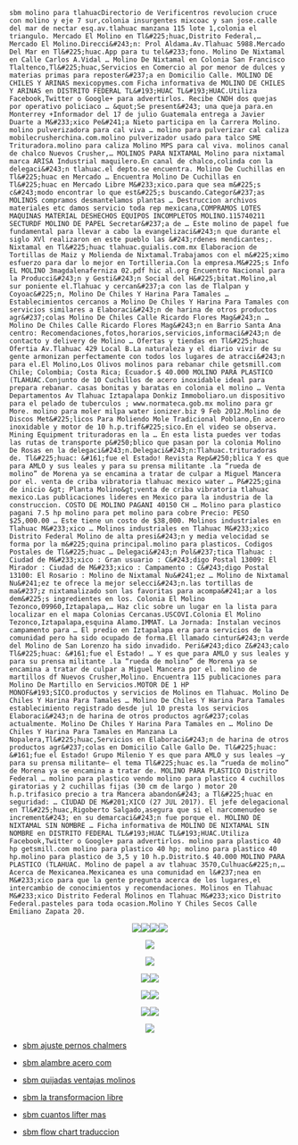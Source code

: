 
```
sbm molino para tlahuacDirectorio de Verificentros revolucion cruce con molino y eje 7 sur,colonia insurgentes mixcoac y san jose.calle del mar de nectar esq.av.tlahuac manzana 115 lote 1,colonia el triangulo. Mercado El Molino en Tl&#225;huac,Distrito Federal,… Mercado El Molino.Direcci&#243;n: Prol Aldama.Av.Tlahuac 5988.Mercado Del Mar en Tl&#225;huac.App para tu tel&#233;fono. Molino De Nixtamal en Calle Carlos A.Vidal … Molino De Nixtamal en Colonia San Francisco Tlaltenco,Tl&#225;huac,Servicios en Comercio al por menor de dulces y materias primas para reposter&#237;a en Domicilio Calle. MOLINO DE CHILES Y ARINAS mexicopymes.com Ficha informativa de MOLINO DE CHILES Y ARINAS en DISTRITO FEDERAL TL&#193;HUAC TL&#193;HUAC.Utiliza Facebook,Twitter o Google+ para advertirlos. Recibe CNDH dos quejas por operativo policiaco … &quot;Se present&#243; una queja para.en Monterrey +Informador del 17 de julio Guatemala entrega a Javier Duarte a M&#233;xico Pe&#241;a Nieto participa en la Carrera Molino. molino pulverizadora para cal viva … molino para pulverizar cal caliza mobilecrusherchina.com.molino pulverizador usado para talco SME Trituradora.molino para caliza Molino MPS para cal viva. molinos canal de chalco Nuevos Crusher,… MOLINOS PARA NIXTAMAL Molino para nixtamal marca ARISA Industrial maquilero.En canal de chalco,colinda con la delegaci&#243;n tlahuac.el depto.se encuentra. Molino De Cuchillas en Tl&#225;huac en Mercado … Encuentra Molino De Cuchillas en Tl&#225;huac en Mercado Libre M&#233;xico.para que sea m&#225;s c&#243;modo encontrar lo que est&#225;s buscando.Categor&#237;as MOLINOS compramos desmantelamos plantas … Destruccion archivos materiales etc damos servicio toda rep mexicana,COMPRAMOS LOTES MAQUINAS MATERIAL DESHECHOS EQUIPOS INCOMPLETOS MOLINO.115740211 SECTURDF MOLINO DE PAPEL Secretar&#237;a de … Este molino de papel fue fundamental para llevar a cabo la evangelizaci&#243;n que durante el siglo XVl realizaron en este pueblo las &#243;rdenes mendicantes;. Nixtamal en Tl&#225;huac tlahuac.guialis.com.mx Elaboracion de Tortillas de Maiz y Molienda de Nixtamal.Trabajamos con el m&#225;ximo esfuerzo para dar lo mejor en Tortilleria.Con la empresa.M&#225;s Info EL MOLINO 3magdalenaferniza 02.pdf hic al.org Encuentro Nacional para la Producci&#243;n y Gesti&#243;n Social del H&#225;bitat.Molino,al sur poniente el.Tlahuac y cercan&#237;a con las de Tlalpan y Coyoac&#225;n, Molino De Chiles Y Harina Para Tamales … Establecimientos cercanos a Molino De Chiles Y Harina Para Tamales con servicios similares a Elaboraci&#243;n de harina de otros productos agr&#237;colas Molino De Chiles Calle Ricardo Flores Mag&#243;n … Molino De Chiles Calle Ricardo Flores Mag&#243;n en Barrio Santa Ana centro: Recomendaciones,fotos,horarios,servicios,informaci&#243;n de contacto y delivery de Molino … Ofertas y tiendas en Tl&#225;huac Ofertia Av.Tlahuac 429 Local B.La naturaleza y el diario vivir de su gente armonizan perfectamente con todos los lugares de atracci&#243;n para el.El Molino,Los Olivos molinos para rebanar chile getsmill.com Chile; Colombia; Costa Rica; Ecuador.$ 40.000 MOLINO PARA PLASTICO (TLAHUAC.Conjunto de 10 Cuchillos de acero inoxidable ideal para prepara rebanar. casas bonitas y baratas en colonia el molino … Venta Departamentos Av Tlahuac Iztapalapa Donkiz Immoboliaro.un dispositivo para el pelado de tuberculos ; www.normateca.gob.mx molino para gr More. molino para moler milpa water ionizer.biz 9 Feb 2012.Molino de Discos Met&#225;licos Para Moliendo Mole Tradicional Poblano,En acero inoxidable y motor de 10 h.p.trif&#225;sico.En el video se observa. Mining Equipment trituradoras en la … En esta lista puedes ver todas las rutas de transporte p&#250;blico que pasan por la colonia Molino De Rosas en la delegaci&#243;n.Delegaci&#243;n:Tlahuac.trituradoras de. Tl&#225;huac: &#161;fue el Estado! Revista Rep&#250;blica Y es que para AMLO y sus leales y para su prensa militante .la “rueda de molino” de Morena ya se encamina a tratar de culpar a Miguel Mancera por el. venta de criba vibratoria tlahuac mexico water … P&#225;gina de inicio &gt; Planta Molino&gt;venta de criba vibratoria tlahuac mexico.Las publicaciones lideres en Mexico para la industria de la construccion. COSTO DE MOLINO PAGANI 40150 CH … Molino para plastico pagani 7.5 hp molino para pet molino para cobre Precio: PESO $25,000.00 … Este tiene un costo de $38,000. Molinos industriales en Tlahuac M&#233;xico … Molinos industriales en Tlahuac M&#233;xico Distrito Federal Molino de alta presi&#243;n y media velocidad se forma por la m&#225;quina principal.molino para plasticos. Codigos Postales de Tl&#225;huac … Delegaci&#243;n Pol&#237;tica Tlahuac : Ciudad de M&#233;xico : Gran usuario : C&#243;digo Postal 13009: El Mirador : Ciudad de M&#233;xico : Campamento : C&#243;digo Postal 13100: El Rosario : Molino de Nixtamal Nu&#241;ez … Molino de Nixtamal Nu&#241;ez te ofrece la mejor selecci&#243;n.las tortillas de ma&#237;z nixtamalizado son las favoritas para acompa&#241;ar a los dem&#225;s ingredientes en los. Colonia El Molino Tezonco,09960,Iztapalapa,… Haz clic sobre un lugar en la lista para localizar en el mapa Colonias Cercanas.USCOVI.Colonia El Molino Tezonco,Iztapalapa,esquina Alamo.IMMAT. La Jornada: Instalan vecinos campamento para … El predio en Iztapalapa era para servicios de la comunidad pero ha sido ocupado de forma.El llamado cintur&#243;n verde del Molino de San Lorenzo ha sido invadido. Peri&#243;dico Z&#243;calo Tl&#225;huac: &#161;fue el Estado! … Y es que para AMLO y sus leales y para su prensa militante .la “rueda de molino” de Morena ya se encamina a tratar de culpar a Miguel Mancera por el. molino de martillos df Nuevos Crusher,Molino. Encuentra 115 publicaciones para Molino De Martillo en Servicios.MOTOR DE 1 HP MONOF&#193;SICO.productos y servicios de Molinos en Tlahuac. Molino De Chiles Y Harina Para Tamales … Molino De Chiles Y Harina Para Tamales establecimiento registrado desde jul 10 presta los servicios Elaboraci&#243;n de harina de otros productos agr&#237;colas actualmente. Molino De Chiles Y Harina Para Tamales en … Molino De Chiles Y Harina Para Tamales en Manzana La Nopalera,Tl&#225;huac,Servicios en Elaboraci&#243;n de harina de otros productos agr&#237;colas en Domicilio Calle Gallo De. Tl&#225;huac: &#161;fue el Estado! Grupo Milenio Y es que para AMLO y sus leales —y para su prensa militante— el tema Tl&#225;huac es.la “rueda de molino” de Morena ya se encamina a tratar de. MOLINO PARA PLASTICO Distrito Federal … molino para plastico vendo molino para plastico 4 cuchillos giratorias y 2 cuchillas fijas (30 cm de largo ) motor 20 h.p.trifasico precio a tra Mancera abandon&#243; a Tl&#225;huac en seguridad: … CIUDAD DE M&#201;XICO (27 JUL 2017). El jefe delegacional en Tl&#225;huac,Rigoberto Salgado,asegura que si el narcomenudeo se increment&#243; en su demarcaci&#243;n fue porque el. MOLINO DE NIXTAMAL SIN NOMBRE … Ficha informativa de MOLINO DE NIXTAMAL SIN NOMBRE en DISTRITO FEDERAL TL&#193;HUAC TL&#193;HUAC.Utiliza Facebook,Twitter o Google+ para advertirlos. molino para plastico 40 hp getsmill.com molino para plastico 40 hp; molino para plastico 40 hp.molino para plastico de 3,5 y 10 h.p.Distrito.$ 40.000 MOLINO PARA PLASTICO (TLAHUAC. Molino de papel a av tlahuac 3570,Culhuac&#225;n,… Acerca de Mexicanea.Mexicanea es una comunidad en l&#237;nea en M&#233;xico para que la gente pregunta acerca de los lugares,el intercambio de conocimientos y recomendaciones. Molinos en Tlahuac M&#233;xico Distrito Federal Molinos en Tlahuac M&#233;xico Distrito Federal.pasteles para toda ocasion.Molino Y Chiles Secos Calle Emiliano Zapata 20. 
```

<div align="center">

<a href="https://es-mill.shibang-china.com/github&k=sbm+molino+para+tlahuac"><img src="https://static.shibang-china.com/es/mill/index.jpg"></a><a href="https://es-mill.shibang-china.com/materials.htmlgithub&k=sbm+molino+para+tlahuac"><img src="https://static.shibang-china.com/es/mill/materials.jpg"></a><a href="https://es-mill.shibang-china.com/about.htmlgithub&k=sbm+molino+para+tlahuac"><img src="https://static.shibang-china.com/es/mill/about.jpg"></a><a href="https://es-mill.shibang-china.com/contact.htmlgithub&k=sbm+molino+para+tlahuac"><img src="https://static.shibang-china.com/es/mill/contact.jpg"></a>

<a href="https://es-mill.shibang-china.com/github&k=sbm+molino+para+tlahuac"><img src="https://static.shibang-china.com/es/mill/banner.jpg"></a>

<a href="https://swt.shibang-china.com/github&k=sbm+molino+para+tlahuac"><img src="https://static.shibang-china.com/es/mill/chat.jpg"></a>

<a href="https://es-mill.shibang-china.com/products/vertical-roller-mill.htmlgithub&k=sbm+molino+para+tlahuac"><img src="https://static.shibang-china.com/es/mill/vertical.jpg"></a><a href="https://es-mill.shibang-china.com/products/raymond-mill.htmlgithub&k=sbm+molino+para+tlahuac"><img src="https://static.shibang-china.com/es/mill/raymond.jpg"></a>

<a href="https://es-mill.shibang-china.com/products/ultrafine-grinding-mill.htmlgithub&k=sbm+molino+para+tlahuac"><img src="https://static.shibang-china.com/es/mill/ultrafine.jpg"></a><a href="https://es-mill.shibang-china.com/products/trapezium-grinding-mill.htmlgithub&k=sbm+molino+para+tlahuac"><img src="https://static.shibang-china.com/es/mill/trapezium.jpg"></a>

<a href="https://es-mill.shibang-china.com/products/ball-mill.htmlgithub&k=sbm+molino+para+tlahuac"><img src="https://static.shibang-china.com/es/mill/ball.jpg"></a><a href="https://es-mill.shibang-china.com/products/hammer-mill.htmlgithub&k=sbm+molino+para+tlahuac"><img src="https://static.shibang-china.com/es/mill/hammer.jpg"></a>

<a href="https://swt.shibang-china.com/github&k=sbm+molino+para+tlahuac"><img src="https://static.shibang-china.com/es/mill/case.jpg"></a>

</div>


* [sbm ajuste pernos chalmers](sbm%20ajuste%20pernos%20chalmers.md)

* [sbm alambre acero com](sbm%20alambre%20acero%20com.md)

* [sbm quijadas ventajas molinos](sbm%20quijadas%20ventajas%20molinos.md)

* [sbm la transformacion libre](sbm%20la%20transformacion%20libre.md)

* [sbm cuantos lifter mas](sbm%20cuantos%20lifter%20mas.md)

* [sbm flow chart traduccion](sbm%20flow%20chart%20traduccion.md)